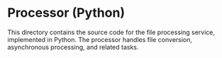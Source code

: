 # Processor (Python)

This directory contains the source code for the file processing service, implemented in Python. The processor handles file conversion, asynchronous processing, and related tasks.
